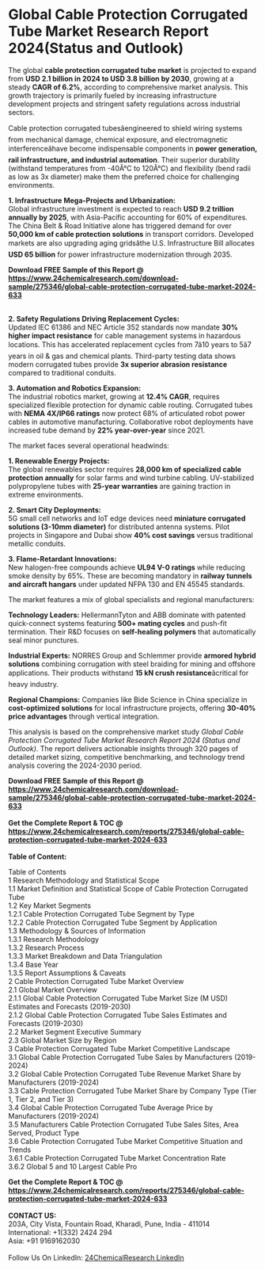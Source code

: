 <h1>Global Cable Protection Corrugated Tube Market Research Report 2024(Status and Outlook)</h1><p>The global <strong>cable protection corrugated tube market</strong> is projected to expand from <strong>USD 2.1 billion in 2024 to USD 3.8 billion by 2030</strong>, growing at a steady <strong>CAGR of 6.2%</strong>, according to comprehensive market analysis. This growth trajectory is primarily fueled by increasing infrastructure development projects and stringent safety regulations across industrial sectors.</p><p>Cable protection corrugated tubesâengineered to shield wiring systems from mechanical damage, chemical exposure, and electromagnetic interferenceâhave become indispensable components in <strong>power generation, rail infrastructure, and industrial automation</strong>. Their superior durability (withstand temperatures from -40Â°C to 120Â°C) and flexibility (bend radii as low as 3x diameter) make them the preferred choice for challenging environments.</p><p><strong>1. Infrastructure Mega-Projects and Urbanization:</strong><br>
Global infrastructure investment is expected to reach <strong>USD 9.2 trillion annually by 2025</strong>, with Asia-Pacific accounting for 60% of expenditures. The China Belt &amp; Road Initiative alone has triggered demand for over <strong>50,000 km of cable protection solutions</strong> in transport corridors. Developed markets are also upgrading aging gridsâthe U.S. Infrastructure Bill allocates <strong>USD 65 billion</strong> for power infrastructure modernization through 2035.</p><div><b>Download FREE Sample of this Report @ 
            <a href="https://www.24chemicalresearch.com/download-sample/275346/global-cable-protection-corrugated-tube-market-2024-633">
            https://www.24chemicalresearch.com/download-sample/275346/global-cable-protection-corrugated-tube-market-2024-633</a></b></div><br><p><strong>2. Safety Regulations Driving Replacement Cycles:</strong><br>
Updated IEC 61386 and NEC Article 352 standards now mandate <strong>30% higher impact resistance</strong> for cable management systems in hazardous locations. This has accelerated replacement cycles from 7â10 years to 5â7 years in oil &amp; gas and chemical plants. Third-party testing data shows modern corrugated tubes provide <strong>3x superior abrasion resistance</strong> compared to traditional conduits.</p><p><strong>3. Automation and Robotics Expansion:</strong><br>
The industrial robotics market, growing at <strong>12.4% CAGR</strong>, requires specialized flexible protection for dynamic cable routing. Corrugated tubes with <strong>NEMA 4X/IP66 ratings</strong> now protect 68% of articulated robot power cables in automotive manufacturing. Collaborative robot deployments have increased tube demand by <strong>22% year-over-year</strong> since 2021.</p><p>The market faces several operational headwinds:</p><p><strong>1. Renewable Energy Projects:</strong><br>
The global renewables sector requires <strong>28,000 km of specialized cable protection annually</strong> for solar farms and wind turbine cabling. UV-stabilized polypropylene tubes with <strong>25-year warranties</strong> are gaining traction in extreme environments.</p><p><strong>2. Smart City Deployments:</strong><br>
5G small cell networks and IoT edge devices need <strong>miniature corrugated solutions (3-10mm diameter)</strong> for distributed antenna systems. Pilot projects in Singapore and Dubai show <strong>40% cost savings</strong> versus traditional metallic conduits.</p><p><strong>3. Flame-Retardant Innovations:</strong><br>
New halogen-free compounds achieve <strong>UL94 V-0 ratings</strong> while reducing smoke density by 65%. These are becoming mandatory in <strong>railway tunnels and aircraft hangars</strong> under updated NFPA 130 and EN 45545 standards.</p><p>The market features a mix of global specialists and regional manufacturers:</p><p><strong>Technology Leaders:</strong> HellermannTyton and ABB dominate with patented quick-connect systems featuring <strong>500+ mating cycles</strong> and push-fit termination. Their R&amp;D focuses on <strong>self-healing polymers</strong> that automatically seal minor punctures.</p><p><strong>Industrial Experts:</strong> NORRES Group and Schlemmer provide <strong>armored hybrid solutions</strong> combining corrugation with steel braiding for mining and offshore applications. Their products withstand <strong>15 kN crush resistance</strong>âcritical for heavy industry.</p><p><strong>Regional Champions:</strong> Companies like Bide Science in China specialize in <strong>cost-optimized solutions</strong> for local infrastructure projects, offering <strong>30-40% price advantages</strong> through vertical integration.</p><p>This analysis is based on the comprehensive market study <em>Global Cable Protection Corrugated Tube Market Research Report 2024 (Status and Outlook)</em>. The report delivers actionable insights through 320 pages of detailed market sizing, competitive benchmarking, and technology trend analysis covering the 2024-2030 period.</p><div><b>Download FREE Sample of this Report @ 
            <a href="https://www.24chemicalresearch.com/download-sample/275346/global-cable-protection-corrugated-tube-market-2024-633">
            https://www.24chemicalresearch.com/download-sample/275346/global-cable-protection-corrugated-tube-market-2024-633</a></b></div><br><div><b>Get the Complete Report & TOC @ 
            <a href="https://www.24chemicalresearch.com/reports/275346/global-cable-protection-corrugated-tube-market-2024-633">
            https://www.24chemicalresearch.com/reports/275346/global-cable-protection-corrugated-tube-market-2024-633</a></b></div><br>
            <b>Table of Content:</b><p>Table of Contents<br />
1 Research Methodology and Statistical Scope<br />
1.1 Market Definition and Statistical Scope of Cable Protection Corrugated Tube<br />
1.2 Key Market Segments<br />
1.2.1 Cable Protection Corrugated Tube Segment by Type<br />
1.2.2 Cable Protection Corrugated Tube Segment by Application<br />
1.3 Methodology & Sources of Information<br />
1.3.1 Research Methodology<br />
1.3.2 Research Process<br />
1.3.3 Market Breakdown and Data Triangulation<br />
1.3.4 Base Year<br />
1.3.5 Report Assumptions & Caveats<br />
2 Cable Protection Corrugated Tube Market Overview<br />
2.1 Global Market Overview<br />
2.1.1 Global Cable Protection Corrugated Tube Market Size (M USD) Estimates and Forecasts (2019-2030)<br />
2.1.2 Global Cable Protection Corrugated Tube Sales Estimates and Forecasts (2019-2030)<br />
2.2 Market Segment Executive Summary<br />
2.3 Global Market Size by Region<br />
3 Cable Protection Corrugated Tube Market Competitive Landscape<br />
3.1 Global Cable Protection Corrugated Tube Sales by Manufacturers (2019-2024)<br />
3.2 Global Cable Protection Corrugated Tube Revenue Market Share by Manufacturers (2019-2024)<br />
3.3 Cable Protection Corrugated Tube Market Share by Company Type (Tier 1, Tier 2, and Tier 3)<br />
3.4 Global Cable Protection Corrugated Tube Average Price by Manufacturers (2019-2024)<br />
3.5 Manufacturers Cable Protection Corrugated Tube Sales Sites, Area Served, Product Type<br />
3.6 Cable Protection Corrugated Tube Market Competitive Situation and Trends<br />
3.6.1 Cable Protection Corrugated Tube Market Concentration Rate<br />
3.6.2 Global 5 and 10 Largest Cable Pro</p><div><b>Get the Complete Report & TOC @ 
            <a href="https://www.24chemicalresearch.com/reports/275346/global-cable-protection-corrugated-tube-market-2024-633">
            https://www.24chemicalresearch.com/reports/275346/global-cable-protection-corrugated-tube-market-2024-633</a></b></div><br><b>CONTACT US:</b><br>
            203A, City Vista, Fountain Road, Kharadi, Pune, India - 411014<br>
            International: +1(332) 2424 294<br>
            Asia: +91 9169162030 <br><br>
            Follow Us On LinkedIn: <a href="https://www.linkedin.com/company/24chemicalresearch/">24ChemicalResearch LinkedIn</a>